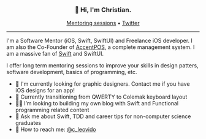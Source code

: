 <h3 align="center">👋 Hi, I'm Christian.</h3>

<p align="center">
  <a href="https://www.codementor.io/@christian.leovido">Mentoring sessions</a> •
  <a href="https://twitter.com/frontstuff_io">Twitter</a>

</p>

---

I'm a Software Mentor (iOS, Swift, SwiftUI) and Freelance iOS developer. I am also the Co-Founder of [AccentPOS](https://accentpos.com), a complete management system. I am a massive fan of [Swift](https://github.com/apple/swift) and SwiftUI.

I offer long term mentoring sessions to improve your skills in design patters, software development, basics of programming, etc.

- 🔭 I'm currently looking for graphic designers. Contact me if you have iOS designs for an app!
- 🌱 Currently transitioning from QWERTY to Colemak keyboard layout
- 👏🏼 I’m looking to building my own blog with Swift and Functional programming related content
- 💬 Ask me about Swift, TDD and career tips for non-computer science graduates
- 📩 How to reach me: [@c_leovido](https://twitter.com/c_leovido)
